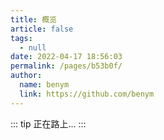```yaml
---
title: 概览
article: false
tags: 
  - null
date: 2022-04-17 18:56:03
permalink: /pages/b53b0f/
author: 
  name: benym
  link: https://github.com/benym
---
```

::: tip
正在路上...
:::